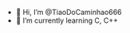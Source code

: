 - 👋 Hi, I’m @TiaoDoCaminhao666
- 🌱 I’m currently learning C, C++

<!---
TiaoDoCaminhao666/TiaoDoCaminhao666 is a ✨ special ✨ repository because its `README.md` (this file) appears on your GitHub profile.
You can click the Preview link to take a look at your changes.
--->
